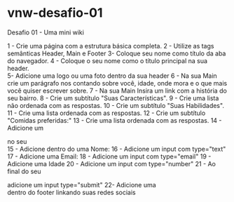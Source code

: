 # vnw-desafio-01
Desafio 01 -  Uma mini wiki

1 - Crie uma página com a estrutura básica completa.
2 - Utilize as tags semânticas Header, Main e Footer
3-  Coloque seu nome como título da aba do navegador.
4 - Coloque o seu nome como o título principal na sua header.  
5-  Adicione uma logo ou uma foto dentro da sua header
6 - Na sua Main crie um parágrafo nos contando sobre você, idade, onde mora e o que mais você quiser escrever sobre.
7 - Na sua Main Insira um link com a história do seu bairro.
8 - Crie um subtítulo "Suas Características".
9 - Crie uma lista não ordenada com as respostas.
10 - Crie um subtítulo "Suas Habilidades".
11 - Crie uma lista ordenada com as respostas.
12 - Crie um subtítulo "Comidas preferidas:"
13 - Crie uma lista ordenada com as respostas.
14 - Adicione um <form> no seu <footer></footer>
15 - Adicione dentro do <form> uma <label>Nome:</label>
16 - Adicione um input com type="text"
17 - Adicione uma <label>Email:</label>
18 - Adicione um input com type="email"
19 - Adicione uma <label>Idade</label>
20 - Adicione um input com type="number"
21 - Ao final do seu <form></form> adicione um input type="submit"
22- Adicione uma <nav></nav> dentro do footer linkando suas redes sociais
